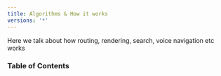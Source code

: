 ```yaml
---
title: Algorithms & How it works
versions: '*'
---
```

Here we talk about how routing, rendering, search, voice navigation etc works 

### Table of Contents

